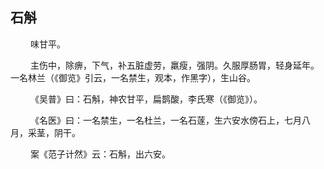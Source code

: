 ## 石斛
<p>&emsp;&emsp;
味甘平。
</p>
<p>&emsp;&emsp;
主伤中，除痹，下气，补五脏虚劳，羸瘦，强阴。久服厚肠胃，轻身延年。一名林兰（《御览》引云，一名禁生，观本，作黑字），生山谷。
</p>
<p>&emsp;&emsp;
《吴普》曰：石斛，神农甘平，扁鹊酸，李氏寒（《御览》）。
</p>
<p>&emsp;&emsp;
《名医》曰：一名禁生，一名杜兰，一名石蓫，生六安水傍石上，七月八月，采茎，阴干。
</p>
<p>&emsp;&emsp;
案《范子计然》云：石斛，出六安。
</p>









